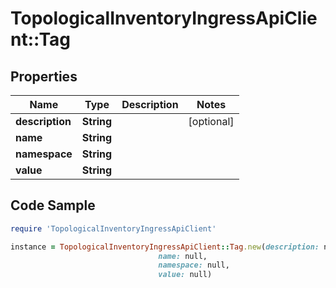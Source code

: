 # TopologicalInventoryIngressApiClient::Tag

## Properties

Name | Type | Description | Notes
------------ | ------------- | ------------- | -------------
**description** | **String** |  | [optional] 
**name** | **String** |  | 
**namespace** | **String** |  | 
**value** | **String** |  | 

## Code Sample

```ruby
require 'TopologicalInventoryIngressApiClient'

instance = TopologicalInventoryIngressApiClient::Tag.new(description: null,
                                 name: null,
                                 namespace: null,
                                 value: null)
```


